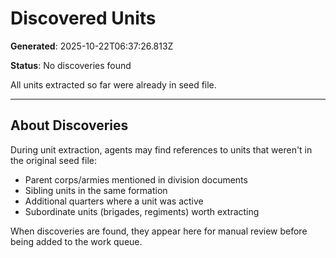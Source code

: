 # Discovered Units

**Generated**: 2025-10-22T06:37:26.813Z

**Status**: No discoveries found

All units extracted so far were already in seed file.

---

## About Discoveries

During unit extraction, agents may find references to units that weren't in the original seed file:
- Parent corps/armies mentioned in division documents
- Sibling units in the same formation
- Additional quarters where a unit was active
- Subordinate units (brigades, regiments) worth extracting

When discoveries are found, they appear here for manual review before being added to the work queue.
